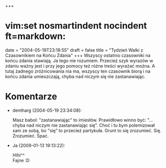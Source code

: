 +++
# vim:set nosmartindent nocindent ft=markdown:
date = "2004-05-19T23:18:55"
draft = false
title = "Tydzień Walki z Czasownikiem na Końcu Zdania"
+++
Wszyscy ostatnio czasowniki na końcu zdania stawiają. Ja tego nie rozumiem.
Przecież szyk wyrazów w zdaniu ważny jest i przy jego pomocy też różne treści
wyrażać można. A tutaj żadnego zróżnicowania nia ma, wszyscy ten czasownik
biorą i na końcu zdania umieszczają, chyba nad niczym się nie zastanawiając.

# Komentarze

* dentharg (2004-05-19 23:34:08): <p>Masz babol: &quot;zastanawiając&quot; to
  imiesłów. Prawidłowo winno być: &quot;... chyba nad niczym nie zastanawiając
  się&quot;. Choć i tu bym polemizował sam ze sobą, bo &quot;się&quot; to
  przecież partykuła. Grunt to się zrozumieć. Się. Zrozumieć. Spać.</p>
* Ja (2009-01-13 19:13:22): <p>Hihi^^<br /> Fajne :D</p>
